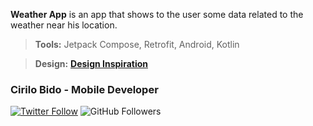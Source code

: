 **Weather App** is an app that shows to the user some data related to the weather near his location.

> **Tools:** Jetpack Compose, Retrofit, Android, Kotlin

> **Design:** **[Design Inspiration](https://www.uplabs.com/posts/weather-app-ui-ux-design)**

### Cirilo Bido - Mobile Developer
[![Twitter Follow](https://img.shields.io/twitter/follow/cirilobido?style=for-the-badge&logo=twitter&color=blue)](https://twitter.com/cirilobido)
![GitHub Followers](https://img.shields.io/github/followers/cirilobido?style=for-the-badge&logo=github&color=blue)
